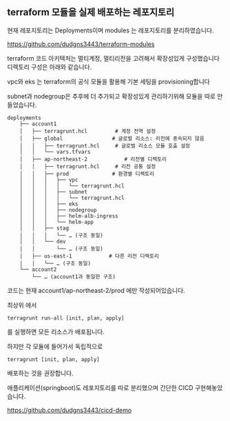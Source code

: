 ## terraform 모듈을 실제 배포하는 레포지토리

현재 레포지토리는 Deployments이며 modules 는 레포지토리를 분리하였습니다.

https://github.com/dudgns3443/terraform-modules

terraform 코드 아키텍처는 멀티계정, 멀티리전을 고려해서 확장성있게 구성했습니다 디렉토리 구성은 아래와 같습니다.

vpc와 eks 는 terraform의 공식 모듈을 활용해 기본 세팅을 provisioning합니다

subnet과 nodegroup은 추후에 더 추가되고 확장성있게 관리하기위해 모듈을 따로 만들었습니다.

```
deployments
    ├── account1
    │   ├── terragrunt.hcl         # 계정 전역 설정
    │   ├── global                # 글로벌 리소스: 리전에 종속되지 않음
    │   │   ├── terragrunt.hcl     # 글로벌 리소스 모듈 호출 설정
    │   │   └── vars.tfvars
    │   ├── ap-northeast-2            # 리전별 디렉토리
    │   │   ├── terragrunt.hcl     # 리전 공통 설정
    │   │   ├── prod              # 환경별 디렉토리
    │   │   │   ├── vpc
    │   │   │   │   └── terragrunt.hcl
    │   │   │   ├── subnet
    │   │   │   │   └── terragrunt.hcl
    │   │   │   ├── eks
    │   │   │   ├── nodegroup
    │   │   │   ├── helm-alb-ingress
    │   │   │   └── helm-app
    │   │   ├── stag
    │   │   │   └── … (구조 동일)
    │   │   └── dev
    │   │       └── … (구조 동일)
    │   ├── us-east-1            # 다른 리전 디렉토리
    │   │   └── … (구조 동일)
    └── account2
        └── … (account1과 동일한 구조)
```
코드는 현재 account1/ap-northeast-2/prod 에만 작성되어있습니다.

최상위 에서 
```
terragrunt run-all [init, plan, apply]
```
를 실행하면 모든 리소스가 배포됩니다.

하지만 각 모듈에 들어가서 독립적으로 
```
terragrunt [init, plan, apply]
```
배포하는 것을 권장합니다.


애플리케이션(springboot)도 레포지토리를 따로 분리했으며 간단한 CICD 구현해놓았습니다.

https://github.com/dudgns3443/cicd-demo